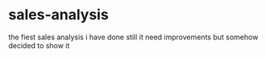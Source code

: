 # sales-analysis
the fiest sales analysis i have done still it need improvements but somehow decided to show it
